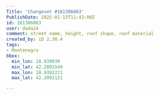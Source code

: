 ```yaml
---
Title: 'Changeset #161306063'
PublishDate: 2025-01-13T11:43:00Z
id: 161306063
user: dada24
comment: street name, height, roof shape, roof material
created_by: iD 2.30.4
tags:
- Montenegro
bbox:
  min_lon: 18.939039
  min_lat: 42.2091549
  max_lon: 18.9392221
  max_lat: 42.2092121

---
```

